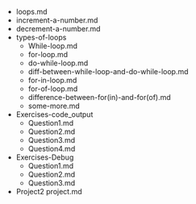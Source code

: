 - loops.md
- increment-a-number.md
- decrement-a-number.md
- types-of-loops
    - While-loop.md
    - for-loop.md
    - do-while-loop.md
    - diff-between-while-loop-and-do-while-loop.md
    - for-in-loop.md
    - for-of-loop.md
    - difference-between-for(in)-and-for(of).md
    - some-more.md
- Exercises-code_output
    - Question1.md
    - Question2.md
    - Question3.md
    - Question4.md
- Exercises-Debug
    - Question1.md
    - Question2.md
    - Question3.md
- Project2
    project.md